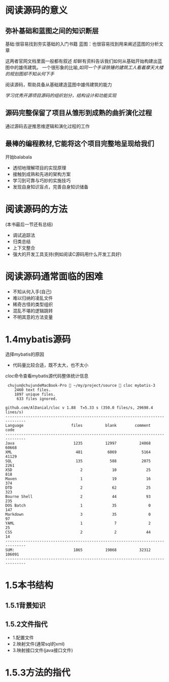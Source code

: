 # 阅读源码的意义

## 弥补基础和蓝图之间的知识断层
基础:很容易找到夯实基础的入门书籍
蓝图：也很容易找到用来阐述蓝图的分析文章

这两者官网文档里面一般都有叙述
却鲜有资料告诉我们如何从基础开始构建出蓝图中的雄伟建筑。
一个很形象的比喻,*如同一个手误铁锤的建筑工人看着摩天大楼的规划图却不知从何下手*

阅读源码，帮助具备从基础建造蓝图中雄伟建筑的能力

*学习优秀开源项目源码的组织划分，结构设计和功能实现*

## 源码完整保留了项目从雏形到成熟的曲折演化过程
通过源码去逆推思维逻辑和演化过程的工作

## 最棒的编程教材,它能将这个项目完整地呈现给我们

开始balabala
* 透彻地理解项目的实现原理
* 接触到成熟和先进的架构方案
* 学习到可靠与巧妙的实施技巧
* 发现自身知识盲点，完善自身知识储备

# 阅读源码的方法
(本书最后一节还有总结)
* 调试追踪法
* 归类总结
* 上下文整合
* 强大的开发工具支持(例如阅读C源码用什么开发工具好)

# 阅读源码通常面临的困难
* 不知从何入手(自己)
* 难以归纳的凌乱文件
* 稀奇古怪的类型组织
* 混乱不堪的逻辑跳转
* 不明其意的方法变量

# 1.4mybatis源码
选择mybatis的原因

* 代码量比较合适，既不太大，也不太小

*cloc*命令查看mybatis源代码整体统计信息
```
 chujun@chujundeMacBook-Pro  ~/my/project/source  cloc mybatis-3
    2460 text files.
    1897 unique files.                                          
     633 files ignored.

github.com/AlDanial/cloc v 1.88  T=5.33 s (350.0 files/s, 29698.4 lines/s)
-------------------------------------------------------------------------------
Language                     files          blank        comment           code
-------------------------------------------------------------------------------
Java                          1235          12997          24868          60668
XML                            481           6069           5164          41129
SQL                            135            588           2075           2261
XSD                              2             10             25            818
Maven                            1             19             16            374
DTD                              2             62             25            323
Bourne Shell                     2             44             93            235
DOS Batch                        1             35              0            147
Markdown                         3             35              0             97
YAML                             1              7              2             25
CSS                              2              2             44             14
-------------------------------------------------------------------------------
SUM:                          1865          19868          32312         106091
-------------------------------------------------------------------------------
```

# 1.5本书结构
## 1.5.1背景知识 
## 1.5.2文件指代
* 1.配置文件
* 2.映射文件(通常sql的xml)
* 3.映射接口文件(java接口文件)
# 1.5.3方法的指代


